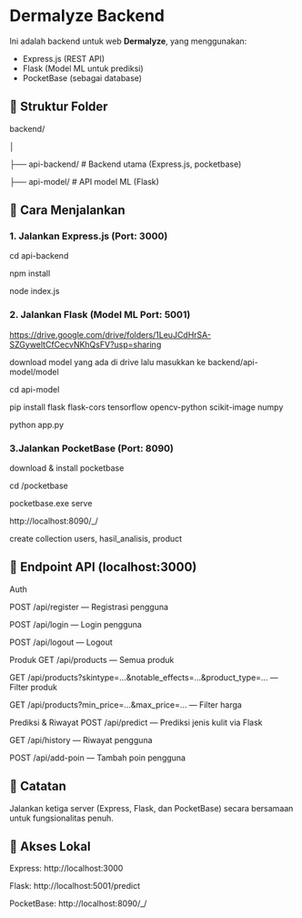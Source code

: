 # Dermalyze Backend

Ini adalah backend untuk web **Dermalyze**, yang menggunakan:

- Express.js (REST API)
- Flask (Model ML untuk prediksi)
- PocketBase (sebagai database)

## 📂 Struktur Folder

backend/

│

├── api-backend/ # Backend utama (Express.js, pocketbase)

├── api-model/ # API model ML (Flask)

## 🚀 Cara Menjalankan

### 1. Jalankan Express.js (Port: 3000)

cd api-backend

npm install

node index.js

### 2. Jalankan Flask (Model ML Port: 5001)

https://drive.google.com/drive/folders/1LeuJCdHrSA-SZGyweltCfCecvNKhQsFV?usp=sharing

download model yang ada di drive lalu masukkan ke backend/api-model/model

cd api-model

pip install flask flask-cors tensorflow opencv-python scikit-image numpy

python app.py

### 3.Jalankan PocketBase (Port: 8090)

download & install pocketbase

cd /pocketbase

pocketbase.exe serve

http://localhost:8090/\_/

create collection users, hasil_analisis, product

## 🔗 Endpoint API (localhost:3000)

Auth

POST /api/register — Registrasi pengguna

POST /api/login — Login pengguna

POST /api/logout — Logout

Produk
GET /api/products — Semua produk

GET /api/products?skintype=...&notable_effects=...&product_type=... — Filter produk

GET /api/products?min_price=...&max_price=... — Filter harga

Prediksi & Riwayat
POST /api/predict — Prediksi jenis kulit via Flask

GET /api/history — Riwayat pengguna

POST /api/add-poin — Tambah poin pengguna

## 📄 Catatan

Jalankan ketiga server (Express, Flask, dan PocketBase) secara bersamaan untuk fungsionalitas penuh.

## 🔐 Akses Lokal

Express: http://localhost:3000

Flask: http://localhost:5001/predict

PocketBase: http://localhost:8090/\_/
